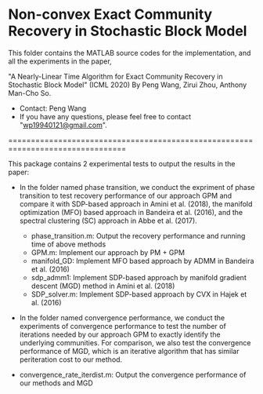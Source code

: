# Non-convex Exact Community Recovery in Stochastic Block Model
This folder contains the MATLAB source codes for the implementation, and all the experiments in the paper,

"A Nearly-Linear Time Algorithm for Exact Community Recovery in Stochastic Block Model" (ICML 2020)
By Peng Wang, Zirui Zhou, Anthony Man-Cho So.

* Contact: Peng Wang
* If you have any questions, please feel free to contact "wp19940121@gmail.com".

================================================================================

This package contains 2 experimental tests to output the results in the paper:

* In the folder named phase transition, we conduct the expriment of phase transition to test recovery performance of our approach GPM and compare it with SDP-based approach in Amini et al. (2018), the manifold optimization (MFO) based approach in Bandeira et al. (2016), and the spectral clustering (SC) approach in Abbe et al. (2017).
  - phase_transition.m: Output the recovery performance and running time of above methods
  - GPM.m: Implement our approach by PM + GPM
  - manifold_GD: Implement MFO based approach by ADMM in Bandeira et al. (2016)
  - sdp_admm1: Implement SDP-based approach by manifold gradient descent (MGD) method in Amini et al. (2018)
  - SDP_solver.m: Implement SDP-based approach by CVX in Hajek et al. (2016) 
  
 * In the folder named convergence performance, we conduct the experiments of convergence performance to test the number of iterations needed by our approach
GPM to exactly identify the underlying communities. For comparison, we also test the convergence performance of MGD, which is an iterative algorithm that has similar periteration
cost to our method.
  - convergence_rate_iterdist.m: Output the convergence performance of our methods and MGD
